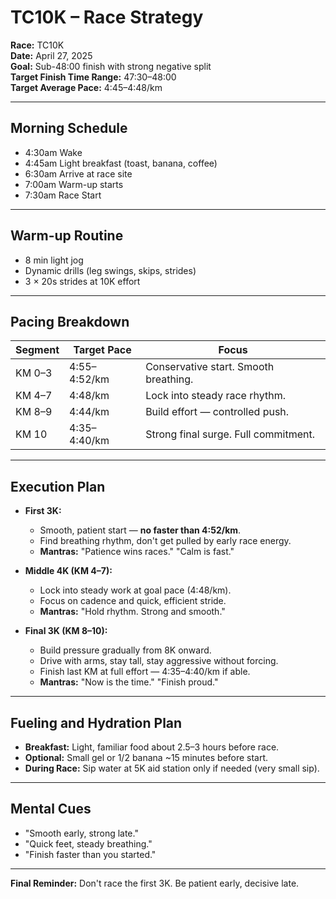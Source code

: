 # TC10K – Race Strategy

**Race:** TC10K  
**Date:** April 27, 2025  
**Goal:** Sub-48:00 finish with strong negative split  
**Target Finish Time Range:** 47:30–48:00  
**Target Average Pace:** 4:45–4:48/km

---

## Morning Schedule

- 4:30am Wake
- 4:45am Light breakfast (toast, banana, coffee)
- 6:30am Arrive at race site
- 7:00am Warm-up starts
- 7:30am Race Start

---

## Warm-up Routine

- 8 min light jog
- Dynamic drills (leg swings, skips, strides)
- 3 × 20s strides at 10K effort

---

## Pacing Breakdown

| Segment    | Target Pace    | Focus                                    |
|------------|----------------|------------------------------------------|
| KM 0–3     | 4:55–4:52/km    | Conservative start. Smooth breathing.   |
| KM 4–7     | 4:48/km         | Lock into steady race rhythm.           |
| KM 8–9     | 4:44/km         | Build effort — controlled push.         |
| KM 10      | 4:35–4:40/km    | Strong final surge. Full commitment.    |

---

## Execution Plan

- **First 3K:**
  - Smooth, patient start — **no faster than 4:52/km**.
  - Find breathing rhythm, don't get pulled by early race energy.
  - **Mantras:** "Patience wins races." "Calm is fast."

- **Middle 4K (KM 4–7):**
  - Lock into steady work at goal pace (4:48/km).
  - Focus on cadence and quick, efficient stride.
  - **Mantras:** "Hold rhythm. Strong and smooth."

- **Final 3K (KM 8–10):**
  - Build pressure gradually from 8K onward.
  - Drive with arms, stay tall, stay aggressive without forcing.
  - Finish last KM at full effort — 4:35–4:40/km if able.
  - **Mantras:** "Now is the time." "Finish proud."

---

## Fueling and Hydration Plan

- **Breakfast:** Light, familiar food about 2.5–3 hours before race.
- **Optional:** Small gel or 1/2 banana ~15 minutes before start.
- **During Race:** Sip water at 5K aid station only if needed (very small sip).

---

## Mental Cues

- "Smooth early, strong late."
- "Quick feet, steady breathing."
- "Finish faster than you started."

---

**Final Reminder:** Don't race the first 3K. Be patient early, decisive late.
